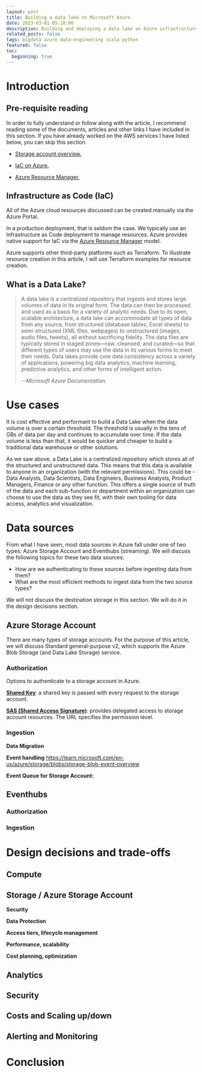 ```yaml
---
layout: post
title: Building a data lake on Microsoft Azure.
date: 2023-03-01 05:18:00
description: Building and deploying a data lake on Azure infrastructure.
related_posts: false
tags: bigdata azure data-engineering scala python
featured: false
toc: 
  beginning: true
---
```


# Introduction
## Pre-requisite reading
In order to fully understand or follow along with the article, I recommend reading some of the documents, articles and other links I have included in this section. If you have already worked on the AWS services I have listed below, you can skip this section.

- [Storage account overview.](https://learn.microsoft.com/en-us/azure/storage/common/storage-account-overview)
- [IaC on Azure.](https://learn.microsoft.com/en-us/devops/deliver/what-is-infrastructure-as-code)

- [Azure Resource Manager.](https://learn.microsoft.com/en-us/azure/azure-resource-manager/management/overview)

## Infrastructure as Code (IaC)
All of the Azure cloud resources discussed can be created manually via the Azure Portal.

In a production deployment, that is seldom the case. We typically use an Infrastructure as Code deployment to manage resources. Azure provides native support for IaC via the [Azure Resource Manager](https://learn.microsoft.com/en-us/azure/azure-resource-manager/management/overview) model. 

Azure supports other third-party platforms such as Terraform. To illustrate resource creation in this article, I will use Terraform examples for resource creation.

## What is a Data Lake?
> A data lake is a centralized repository that ingests and stores large volumes of data in its original form. The data can then be processed and used as a basis for a variety of analytic needs. Due to its open, scalable architecture, a data lake can accommodate all types of data from any source, from structured (database tables, Excel sheets) to semi-structured (XML files, webpages) to unstructured (images, audio files, tweets), all without sacrificing fidelity. The data files are typically stored in staged zones—raw, cleansed, and curated—so that different types of users may use the data in its various forms to meet their needs. Data lakes provide core data consistency across a variety of applications, powering big data analytics, machine learning, predictive analytics, and other forms of intelligent action.
>
> <cite>--Microsoft Azure Documentation.</cite>

# Use cases
It is cost effective and performant to build a Data Lake when the data volume is over a certain threshold. The threshold is usually in the tens of GBs of data per day and continues to accumulate over time. If the data volume is less than that, it would be quicker and cheaper to build a traditional data warehouse or other solutions.

As we saw above, a Data Lake is a centralized repository which stores all of the structured and unstructured data. This means that this data is available to anyone in an organization (with the relevant permissions). This could be - Data Analysts, Data Scientists, Data Engineers, Business Analysts, Product Managers, Finance or any other function. This offers a single source of truth of the data and each sub-function or department within an organization can choose to use the data as they see fit, with their own tooling for data access, analytics and visualization.


# Data sources
From what I have seen, most data sources in Azure fall under one of two types: Azure Storage Account and Eventhubs (streaming). We will discuss the following topics for these two data sources:

- How are we authenticating to these sources before ingesting data from them?
- What are the most efficient methods to ingest data from the two source types?

We will not discuss the destination storage in this section. We will do it in the design decisions section.

## Azure Storage Account
There are many types of storage accounts. For the purpose of this article, we will discuss Standard general-purpose v2, which supports the Azure Blob Storage (and Data Lake Storage) service. 

### Authorization
Options to authenticate to a storage account in Azure. 

**[Shared Key](https://learn.microsoft.com/en-us/azure/storage/common/storage-account-keys-manage?tabs=azure-portal)**: a shared key is passed with every request to the storage account.

**[SAS (Shared Access Signature)](https://learn.microsoft.com/en-us/azure/storage/common/storage-sas-overview)**: provides delegated access to storage account resources. The URL specifies the permission level. 

### Ingestion

**Data Migration**

**Event handling**
https://learn.microsoft.com/en-us/azure/storage/blobs/storage-blob-event-overview

**Event Queue for Storage Account:**

## Eventhubs

### Authorization

### Ingestion

# Design decisions and trade-offs
## Compute
## Storage / Azure Storage Account

**Security**

**Data Protection**

**Access tiers, lifecycle management**

**Performance, scalability**

**Cost planning, optimization**

## Analytics
## Security
## Costs and Scaling up/down
## Alerting and Monitoring


# Conclusion